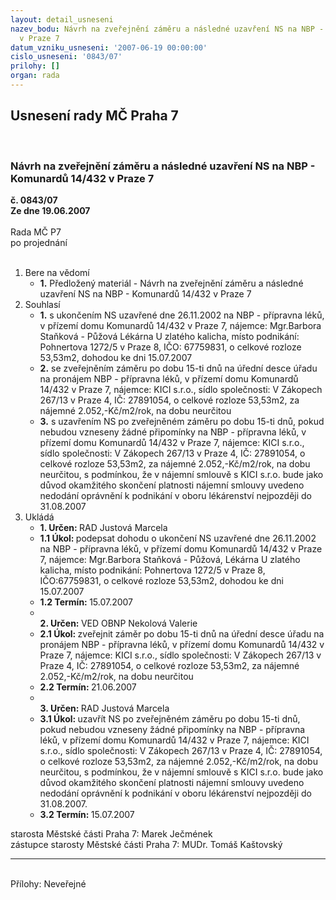 ```yaml
---
layout: detail_usneseni
nazev_bodu: Návrh na zveřejnění záměru a následné uzavření NS na NBP - Komunardů 14/432
  v Praze 7
datum_vzniku_usneseni: '2007-06-19 00:00:00'
cislo_usneseni: '0843/07'
prilohy: []
organ: rada
---
```

<div id="ucUsn_pList" class="usn">
	<span><h2>Usnesení rady MČ Praha 7 </h2>
<br></span><div class="standBody">
<span><h3>Návrh na zveřejnění záměru a následné uzavření NS na NBP - Komunardů 14/432 v Praze 7</h3></span><div class="center">
		<strong>č. 0843/07</strong><br>
	</div>
<div class="center">
		<strong>Ze dne 19.06.2007</strong><br><br>
	</div>Rada MČ P7<br> po projednání<br><br><ol>
<li>Bere na vědomí<ul><li>
<strong>1.</strong> Předložený materiál - Návrh na zveřejnění záměru a následné uzavření NS na NBP - Komunardů 14/432 v Praze 7</li></ul>
</li>
<li>Souhlasí<ul>
<li>
<strong>1.</strong> s ukončením NS uzavřené dne 26.11.2002 na NBP - přípravna léků, v přízemí domu Komunardů 14/432 v Praze 7, nájemce: Mgr.Barbora Staňková - Půžová Lékárna U zlatého kalicha, místo podnikání: Pohnertova 1272/5 v Praze 8, IČO: 67759831, o celkové rozloze 53,53m2, dohodou ke dni 15.07.2007 </li>
<li>
<strong>2.</strong> se zveřejněním záměru po dobu 15-ti dnů na úřední desce úřadu na pronájem NBP - přípravna léků, v přízemí  domu Komunardů 14/432 v Praze 7, nájemce: KICI s.r.o., sídlo společnosti: V Zákopech 267/13 v Praze 4, IČ: 27891054, o celkové rozloze 53,53m2, za nájemné 2.052,-Kč/m2/rok, na dobu neurčitou </li>
<li>
<strong>3.</strong> s uzavřením NS po zveřejněném záměru po dobu 15-ti dnů, pokud nebudou vzneseny žádné připomínky na NBP - přípravna léků, v přízemí domu Komunardů 14/432 v Praze 7, nájemce: KICI s.r.o., sídlo společnosti: V Zákopech 267/13 v Praze 4, IČ: 27891054, o celkové rozloze 53,53m2,  za nájemné 2.052,-Kč/m2/rok, na dobu neurčitou, s podmínkou, že v nájemní smlouvě s KICI s.r.o. bude jako důvod okamžitého skončení platnosti nájemní smlouvy uvedeno nedodání oprávnění k podnikání v oboru lékárenství nejpozději do 31.08.2007</li>
</ul>
</li>
<li>Ukládá<ul>
<li>
<strong>1. Určen: </strong>RAD Justová Marcela</li>
<li>
<strong>1.1 Úkol: </strong>podepsat dohodu o ukončení NS uzavřené dne 26.11.2002 na NBP - přípravna léků, v přízemí domu Komunardů 14/432 v Praze 7, nájemce: Mgr.Barbora Staňková - Půžová, Lékárna U zlatého kalicha, místo podnikání: Pohnertova 1272/5 v Praze 8,  IČO:67759831, o celkové rozloze 53,53m2, dohodou ke dni 15.07.2007</li>
<li>
<strong>1.2 Termín: </strong>15.07.2007</li>
<li>
<strong><br>2. Určen: </strong>VED OBNP Nekolová Valerie</li>
<li>
<strong>2.1 Úkol: </strong>zveřejnit záměr po dobu 15-ti dnů na úřední desce úřadu na pronájem NBP - přípravna léků, v přízemí domu Komunardů 14/432 v Praze 7, nájemce: KICI s.r.o., sídlo společnosti: V Zákopech 267/13 v Praze 4, IČ: 27891054, o celkové rozloze 53,53m2, za nájemné 2.052,-Kč/m2/rok, na dobu neurčitou</li>
<li>
<strong>2.2 Termín: </strong>21.06.2007</li>
<li>
<strong><br>3. Určen: </strong>RAD Justová Marcela</li>
<li>
<strong>3.1 Úkol: </strong>uzavřít NS po zveřejněném záměru po dobu 15-ti dnů, pokud nebudou vzneseny žádné připomínky na NBP - přípravna léků, v přízemí domu Komunardů 14/432 v Praze 7, nájemce: KICI s.r.o., sídlo společnosti: V Zákopech 267/13 v Praze 4, IČ: 27891054, o celkové rozloze 53,53m2, za nájemné 2.052,-Kč/m2/rok, na dobu neurčitou, s podmínkou, že v nájemní smlouvě s KICI s.r.o. bude jako důvod okamžitého skončení platnosti nájemní smlouvy uvedeno nedodání oprávnění k podnikání v oboru lékárenství nejpozději do 31.08.2007.</li>
<li>
<strong>3.2 Termín: </strong>15.07.2007</li>
</ul>
</li>
</ol>starosta Městské části Praha 7: Marek Ječmének<br>zástupce starosty Městské části Praha 7: MUDr. Tomáš Kaštovský <hr>
<br>Přílohy: Neveřejné</div>
</div>